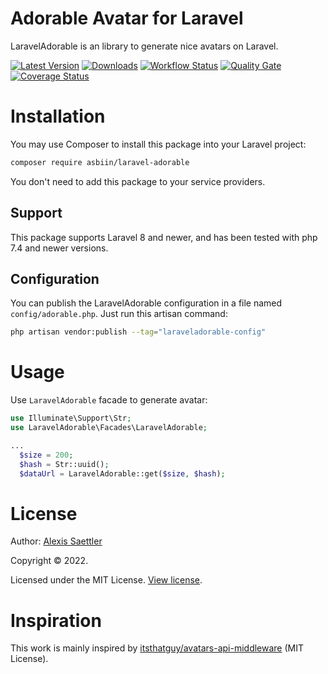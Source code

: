 Adorable Avatar for Laravel
============================

LaravelAdorable is an library to generate nice avatars on Laravel.

[![Latest Version](https://img.shields.io/packagist/v/asbiin/laravel-adorable?style=flat-square&label=Latest%20Version)](https://github.com/asbiin/laravel-adorable/releases)
[![Downloads](https://img.shields.io/packagist/dt/asbiin/laravel-adorable?style=flat-square&label=Downloads)](https://packagist.org/packages/asbiin/laravel-adorable)
[![Workflow Status](https://img.shields.io/github/workflow/status/asbiin/laravel-adorable/Unit%20tests?style=flat-square&label=Workflow%20Status)](https://github.com/asbiin/laravel-adorable/actions?query=branch%3Amain)
[![Quality Gate](https://img.shields.io/sonar/quality_gate/asbiin_laravel-adorable?server=https%3A%2F%2Fsonarcloud.io&style=flat-square&label=Quality%20Gate)](https://sonarcloud.io/dashboard?id=asbiin_laravel-adorable)
[![Coverage Status](https://img.shields.io/sonar/coverage/asbiin_laravel-adorable?server=https%3A%2F%2Fsonarcloud.io&style=flat-square&label=Coverage%20Status)](https://sonarcloud.io/dashboard?id=asbiin_laravel-adorable)


# Installation

You may use Composer to install this package into your Laravel project:

``` bash
composer require asbiin/laravel-adorable
```

You don't need to add this package to your service providers.

## Support

This package supports Laravel 8 and newer, and has been tested with php 7.4 and newer versions.


## Configuration

You can publish the LaravelAdorable configuration in a file named `config/adorable.php`.
Just run this artisan command:

```sh
php artisan vendor:publish --tag="laraveladorable-config"
```


# Usage

Use `LaravelAdorable` facade to generate avatar:

```php
use Illuminate\Support\Str;
use LaravelAdorable\Facades\LaravelAdorable;

...
  $size = 200;
  $hash = Str::uuid();
  $dataUrl = LaravelAdorable::get($size, $hash);
```

# License

Author: [Alexis Saettler](https://github.com/asbiin)

Copyright © 2022.

Licensed under the MIT License. [View license](/LICENSE.md).

# Inspiration

This work is mainly inspired by [itsthatguy/avatars-api-middleware](https://github.com/itsthatguy/avatars-api-middleware) (MIT License).
